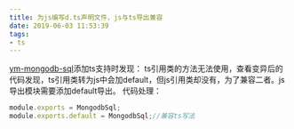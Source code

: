 ```yaml
---
title: 为js编写d.ts声明文件，js与ts导出兼容
date: 2019-06-03 11:53:39
tags: 
- ts
---
```


[ym-mongodb-sql](https://github.com/fanyingmao/ym-mongodb-sql)添加ts支持时发现：
ts引用类的方法无法使用，查看变异后的代码发现，ts引用类转为js中会加default，但js引用类却没有，为了兼容二者。js导出模块需要添加default导出。
代码处理：

```js
module.exports = MongodbSql;
module.exports.default = MongodbSql;//兼容ts写法
```